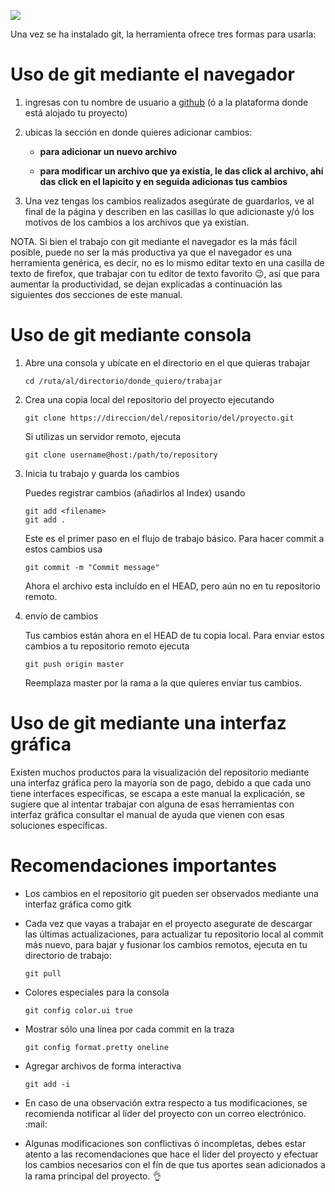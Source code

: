 ![](https://snipcart.com/media/10182/git-based-content-workflow-github.jpg)

Una vez se ha instalado git, la herramienta ofrece tres formas para usarla:

# Uso de git mediante el navegador

1. ingresas con tu nombre de usuario a [github](https://github.com) (ó a la plataforma donde está alojado tu proyecto)

2. ubicas la sección en donde quieres adicionar cambios:

    * **para adicionar un nuevo archivo**

    * __para modificar un archivo que ya existía, le das click al archivo, ahí das click en el lapicito y en seguida adicionas tus cambios__

3. Una vez tengas los cambios realizados asegúrate de guardarlos, ve al final de la página y describen en las casillas lo que adicionaste y/ó los motivos de los cambios a los archivos que ya existían.

NOTA. Si bien el trabajo con git mediante el navegador es la más fácil posible, puede no ser la más productiva ya que el navegador es una herramienta genérica, es decir, no es lo mismo editar texto en una casilla de texto de firefox, que trabajar con tu editor de texto favorito :wink:, así que para aumentar la productividad, se dejan explicadas a continuación las siguientes dos secciones de este manual.

# Uso de git mediante consola

1. Abre una consola y ubícate en el directorio en el que quieras trabajar

    ```cd /ruta/al/directorio/donde_quiero/trabajar```

2. Crea una copia local del repositorio del proyecto ejecutando

    ```git clone https://direccion/del/repositorio/del/proyecto.git```

    Si utilizas un servidor remoto, ejecuta

    ```git clone username@host:/path/to/repository```

3. Inicia tu trabajo y guarda los cambios

    Puedes registrar cambios (añadirlos al Index) usando

    ```
    git add <filename>
    git add .
    ```

    Este es el primer paso en el flujo de trabajo básico. Para hacer commit a estos cambios usa

    ```git commit -m "Commit message"```

    Ahora el archivo esta incluído en el HEAD, pero aún no en tu repositorio remoto.

4. envío de cambios

    Tus cambios están ahora en el HEAD de tu copia local. Para enviar estos cambios a tu repositorio remoto ejecuta

    ```git push origin master```

    Reemplaza master por la rama a la que quieres enviar tus cambios.

# Uso de git mediante una interfaz gráfica

Existen muchos productos para la visualización del repositorio mediante una interfaz gráfica pero la mayoría son de pago, debido a que cada uno tiene interfaces específicas, se escapa a este manual la explicación, se sugiere que al intentar trabajar con alguna de esas herramientas con interfaz gráfica consultar el manual de ayuda que vienen con esas soluciones específicas.


# Recomendaciones importantes

* Los cambios en el repositorio git pueden ser observados mediante una interfaz gráfica como gitk

* Cada vez que vayas a trabajar en el proyecto asegurate de descargar las últimas actualizaciones, para actualizar tu repositorio local al commit más nuevo, para bajar y fusionar los cambios remotos, ejecuta en tu directorio de trabajo:

    ```git pull```

* Colores especiales para la consola

    ```git config color.ui true```

* Mostrar sólo una línea por cada commit en la traza

    ```git config format.pretty oneline```

* Agregar archivos de forma interactiva

    ```git add -i```

* En caso de una observación extra respecto a tus modificaciones, se recomienda notificar al líder del proyecto con un correo electrónico. :mail:

* Algunas modificaciones son conflictivas ó incompletas, debes estar atento a las recomendaciones que hace el líder del proyecto y efectuar los cambios necesarios con el fín de que tus aportes sean adicionados a la rama principal del proyecto. :ok_hand:
